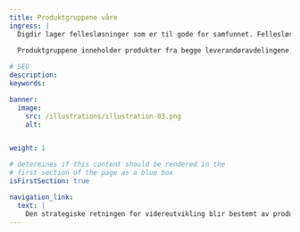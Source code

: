 ```yaml
---
title: Produktgruppene våre
ingress: |
  Digdir lager fellesløsninger som er til gode for samfunnet. Fellesløsninger er små byggeklosser som kan brukes av kundene etter individuelle behov.   For å sikre at videreutvikling ikke blir fragmentert, er løsningene inndelt i produktgrupper, som beslutter den overordna strategiske retningen i en produktgruppestrategi. 
  
  Produktgruppene inneholder produkter fra begge leverandøravdelingene, og blir fagmessig ledet av en produktgruppe-leder.

# SEO
description:
keywords:

banner:
  image:
    src: /illustrations/illustration-03.png
    alt:


weight: 1

# determines if this content should be rendered in the
# first section of the page as a blue box
isFirstSection: true

navigation_link:
  text: |
    Den strategiske retningen for videreutvikling blir bestemt av produktgruppene 
---
```

